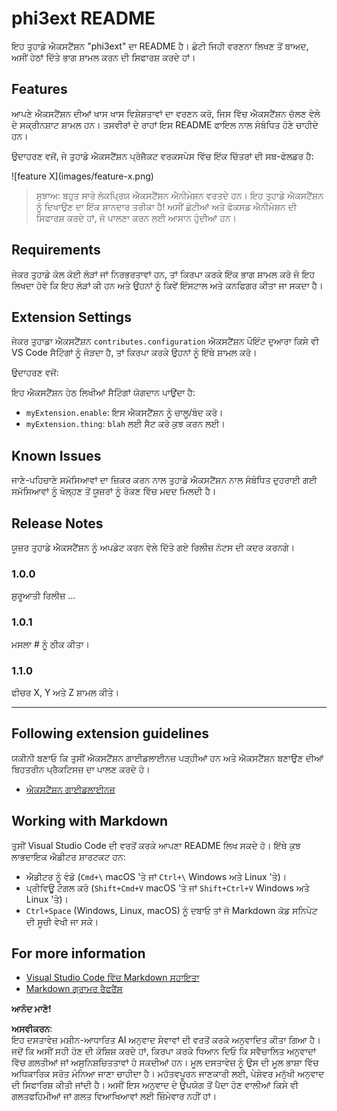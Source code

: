 # phi3ext README

ਇਹ ਤੁਹਾਡੇ ਐਕਸਟੈਂਸ਼ਨ "phi3ext" ਦਾ README ਹੈ। ਛੋਟੀ ਜਿਹੀ ਵਰਣਨਾ ਲਿਖਣ ਤੋਂ ਬਾਅਦ, ਅਸੀਂ ਹੇਠਾਂ ਦਿੱਤੇ ਭਾਗ ਸ਼ਾਮਲ ਕਰਨ ਦੀ ਸਿਫਾਰਸ਼ ਕਰਦੇ ਹਾਂ।

## Features

ਆਪਣੇ ਐਕਸਟੈਂਸ਼ਨ ਦੀਆਂ ਖਾਸ ਖਾਸ ਵਿਸ਼ੇਸ਼ਤਾਵਾਂ ਦਾ ਵਰਣਨ ਕਰੋ, ਜਿਸ ਵਿੱਚ ਐਕਸਟੈਂਸ਼ਨ ਚੱਲਣ ਵੇਲੇ ਦੇ ਸਕ੍ਰੀਨਸ਼ਾਟ ਸ਼ਾਮਲ ਹਨ। ਤਸਵੀਰਾਂ ਦੇ ਰਾਹਾਂ ਇਸ README ਫਾਇਲ ਨਾਲ ਸੰਬੰਧਿਤ ਹੋਣੇ ਚਾਹੀਦੇ ਹਨ।

ਉਦਾਹਰਣ ਵਜੋਂ, ਜੇ ਤੁਹਾਡੇ ਐਕਸਟੈਂਸ਼ਨ ਪ੍ਰੋਜੈਕਟ ਵਰਕਸਪੇਸ ਵਿੱਚ ਇੱਕ ਚਿੱਤਰਾਂ ਦੀ ਸਬ-ਫੋਲਡਰ ਹੈ:

\!\[feature X\]\(images/feature-x.png\)

> ਸੁਝਾਅ: ਬਹੁਤ ਸਾਰੇ ਲੋਕਪ੍ਰਿਯ ਐਕਸਟੈਂਸ਼ਨ ਐਨੀਮੇਸ਼ਨ ਵਰਤਦੇ ਹਨ। ਇਹ ਤੁਹਾਡੇ ਐਕਸਟੈਂਸ਼ਨ ਨੂੰ ਦਿਖਾਉਣ ਦਾ ਇੱਕ ਸ਼ਾਨਦਾਰ ਤਰੀਕਾ ਹੈ! ਅਸੀਂ ਛੋਟੀਆਂ ਅਤੇ ਫੋਕਸਡ ਐਨੀਮੇਸ਼ਨ ਦੀ ਸਿਫਾਰਸ਼ ਕਰਦੇ ਹਾਂ, ਜੋ ਪਾਲਣਾ ਕਰਨ ਲਈ ਆਸਾਨ ਹੁੰਦੀਆਂ ਹਨ।

## Requirements

ਜੇਕਰ ਤੁਹਾਡੇ ਕੋਲ ਕੋਈ ਲੋੜਾਂ ਜਾਂ ਨਿਰਭਰਤਾਵਾਂ ਹਨ, ਤਾਂ ਕਿਰਪਾ ਕਰਕੇ ਇੱਕ ਭਾਗ ਸ਼ਾਮਲ ਕਰੋ ਜੋ ਇਹ ਲਿਖਦਾ ਹੋਵੇ ਕਿ ਇਹ ਲੋੜਾਂ ਕੀ ਹਨ ਅਤੇ ਉਹਨਾਂ ਨੂੰ ਕਿਵੇਂ ਇੰਸਟਾਲ ਅਤੇ ਕਨਫਿਗਰ ਕੀਤਾ ਜਾ ਸਕਦਾ ਹੈ।

## Extension Settings

ਜੇਕਰ ਤੁਹਾਡਾ ਐਕਸਟੈਂਸ਼ਨ `contributes.configuration` ਐਕਸਟੈਂਸ਼ਨ ਪੌਇੰਟ ਦੁਆਰਾ ਕਿਸੇ ਵੀ VS Code ਸੈਟਿੰਗਾਂ ਨੂੰ ਜੋੜਦਾ ਹੈ, ਤਾਂ ਕਿਰਪਾ ਕਰਕੇ ਉਹਨਾਂ ਨੂੰ ਇੱਥੇ ਸ਼ਾਮਲ ਕਰੋ।

ਉਦਾਹਰਣ ਵਜੋਂ:

ਇਹ ਐਕਸਟੈਂਸ਼ਨ ਹੇਠ ਲਿਖੀਆਂ ਸੈਟਿੰਗਾਂ ਯੋਗਦਾਨ ਪਾਉਂਦਾ ਹੈ:

* `myExtension.enable`: ਇਸ ਐਕਸਟੈਂਸ਼ਨ ਨੂੰ ਚਾਲੂ/ਬੰਦ ਕਰੋ।
* `myExtension.thing`: `blah` ਲਈ ਸੈਟ ਕਰੋ ਕੁਝ ਕਰਨ ਲਈ।

## Known Issues

ਜਾਣੇ-ਪਹਿਚਾਣੇ ਸਮੱਸਿਆਵਾਂ ਦਾ ਜ਼ਿਕਰ ਕਰਨ ਨਾਲ ਤੁਹਾਡੇ ਐਕਸਟੈਂਸ਼ਨ ਨਾਲ ਸੰਬੰਧਿਤ ਦੁਹਰਾਈ ਗਈ ਸਮੱਸਿਆਵਾਂ ਨੂੰ ਖੋਲ੍ਹਣ ਤੋਂ ਯੂਜ਼ਰਾਂ ਨੂੰ ਰੋਕਣ ਵਿੱਚ ਮਦਦ ਮਿਲਦੀ ਹੈ।

## Release Notes

ਯੂਜ਼ਰ ਤੁਹਾਡੇ ਐਕਸਟੈਂਸ਼ਨ ਨੂੰ ਅਪਡੇਟ ਕਰਨ ਵੇਲੇ ਦਿੱਤੇ ਗਏ ਰਿਲੀਜ਼ ਨੋਟਸ ਦੀ ਕਦਰ ਕਰਨਗੇ।

### 1.0.0

ਸ਼ੁਰੂਆਤੀ ਰਿਲੀਜ਼ ...

### 1.0.1

ਮਸਲਾ # ਨੂੰ ਠੀਕ ਕੀਤਾ।

### 1.1.0

ਫੀਚਰ X, Y ਅਤੇ Z ਸ਼ਾਮਲ ਕੀਤੇ।

---

## Following extension guidelines

ਯਕੀਨੀ ਬਣਾਓ ਕਿ ਤੁਸੀਂ ਐਕਸਟੈਂਸ਼ਨ ਗਾਈਡਲਾਈਨਜ਼ ਪੜ੍ਹੀਆਂ ਹਨ ਅਤੇ ਐਕਸਟੈਂਸ਼ਨ ਬਣਾਉਣ ਦੀਆਂ ਬਿਹਤਰੀਨ ਪ੍ਰੈਕਟਿਸਜ਼ ਦਾ ਪਾਲਣ ਕਰਦੇ ਹੋ।

* [ਐਕਸਟੈਂਸ਼ਨ ਗਾਈਡਲਾਈਨਜ਼](https://code.visualstudio.com/api/references/extension-guidelines?WT.mc_id=aiml-137032-kinfeylo)

## Working with Markdown

ਤੁਸੀਂ Visual Studio Code ਦੀ ਵਰਤੋਂ ਕਰਕੇ ਆਪਣਾ README ਲਿਖ ਸਕਦੇ ਹੋ। ਇੱਥੇ ਕੁਝ ਲਾਭਦਾਇਕ ਐਡੀਟਰ ਸ਼ਾਰਟਕਟ ਹਨ:

* ਐਡੀਟਰ ਨੂੰ ਵੰਡੋ (`Cmd+\` macOS 'ਤੇ ਜਾਂ `Ctrl+\` Windows ਅਤੇ Linux 'ਤੇ)।
* ਪ੍ਰੀਵਿਊ ਟੌਗਲ ਕਰੋ (`Shift+Cmd+V` macOS 'ਤੇ ਜਾਂ `Shift+Ctrl+V` Windows ਅਤੇ Linux 'ਤੇ)।
* `Ctrl+Space` (Windows, Linux, macOS) ਨੂੰ ਦਬਾਓ ਤਾਂ ਜੋ Markdown ਕੋਡ ਸਨਿਪੇਟ ਦੀ ਸੂਚੀ ਵੇਖੀ ਜਾ ਸਕੇ।

## For more information

* [Visual Studio Code ਵਿੱਚ Markdown ਸਹਾਇਤਾ](http://code.visualstudio.com/docs/languages/markdown?WT.mc_id=aiml-137032-kinfeylo)
* [Markdown ਗ੍ਰਾਮਰ ਰੈਫਰੈਂਸ](https://help.github.com/articles/markdown-basics/)

**ਆਨੰਦ ਮਾਣੋ!**

**ਅਸਵੀਕਰਨ**:  
ਇਹ ਦਸਤਾਵੇਜ਼ ਮਸ਼ੀਨ-ਆਧਾਰਿਤ AI ਅਨੁਵਾਦ ਸੇਵਾਵਾਂ ਦੀ ਵਰਤੋਂ ਕਰਕੇ ਅਨੁਵਾਦਿਤ ਕੀਤਾ ਗਿਆ ਹੈ। ਜਦੋਂ ਕਿ ਅਸੀਂ ਸਹੀ ਹੋਣ ਦੀ ਕੋਸ਼ਿਸ਼ ਕਰਦੇ ਹਾਂ, ਕਿਰਪਾ ਕਰਕੇ ਧਿਆਨ ਦਿਓ ਕਿ ਸਵੈਚਾਲਿਤ ਅਨੁਵਾਦਾਂ ਵਿੱਚ ਗਲਤੀਆਂ ਜਾਂ ਅਸੁਨਿਸ਼ਚਿਤਤਾਵਾਂ ਹੋ ਸਕਦੀਆਂ ਹਨ। ਮੂਲ ਦਸਤਾਵੇਜ਼ ਨੂੰ ਉਸ ਦੀ ਮੂਲ ਭਾਸ਼ਾ ਵਿੱਚ ਅਧਿਕਾਰਿਕ ਸਰੋਤ ਮੰਨਿਆ ਜਾਣਾ ਚਾਹੀਦਾ ਹੈ। ਮਹੱਤਵਪੂਰਨ ਜਾਣਕਾਰੀ ਲਈ, ਪੇਸ਼ੇਵਰ ਮਨੁੱਖੀ ਅਨੁਵਾਦ ਦੀ ਸਿਫਾਰਿਸ਼ ਕੀਤੀ ਜਾਂਦੀ ਹੈ। ਅਸੀਂ ਇਸ ਅਨੁਵਾਦ ਦੇ ਉਪਯੋਗ ਤੋਂ ਪੈਦਾ ਹੋਣ ਵਾਲੀਆਂ ਕਿਸੇ ਵੀ ਗਲਤਫਹਿਮੀਆਂ ਜਾਂ ਗਲਤ ਵਿਆਖਿਆਵਾਂ ਲਈ ਜ਼ਿੰਮੇਵਾਰ ਨਹੀਂ ਹਾਂ।